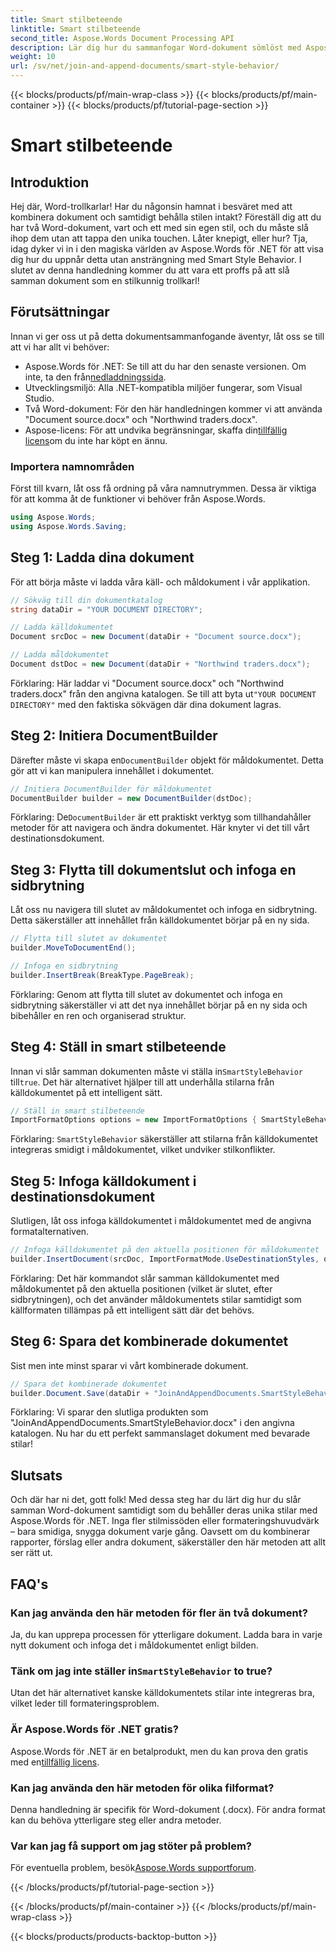 ```yaml
---
title: Smart stilbeteende
linktitle: Smart stilbeteende
second_title: Aspose.Words Document Processing API
description: Lär dig hur du sammanfogar Word-dokument sömlöst med Aspose.Words för .NET, bevarar stilar och säkerställer professionella resultat.
weight: 10
url: /sv/net/join-and-append-documents/smart-style-behavior/
---
```


{{< blocks/products/pf/main-wrap-class >}}
{{< blocks/products/pf/main-container >}}
{{< blocks/products/pf/tutorial-page-section >}}

# Smart stilbeteende

## Introduktion

Hej där, Word-trollkarlar! Har du någonsin hamnat i besväret med att kombinera dokument och samtidigt behålla stilen intakt? Föreställ dig att du har två Word-dokument, vart och ett med sin egen stil, och du måste slå ihop dem utan att tappa den unika touchen. Låter knepigt, eller hur? Tja, idag dyker vi in i den magiska världen av Aspose.Words för .NET för att visa dig hur du uppnår detta utan ansträngning med Smart Style Behavior. I slutet av denna handledning kommer du att vara ett proffs på att slå samman dokument som en stilkunnig trollkarl!

## Förutsättningar

Innan vi ger oss ut på detta dokumentsammanfogande äventyr, låt oss se till att vi har allt vi behöver:

-  Aspose.Words för .NET: Se till att du har den senaste versionen. Om inte, ta den från[nedladdningssida](https://releases.aspose.com/words/net/).
- Utvecklingsmiljö: Alla .NET-kompatibla miljöer fungerar, som Visual Studio.
- Två Word-dokument: För den här handledningen kommer vi att använda "Document source.docx" och "Northwind traders.docx".
-  Aspose-licens: För att undvika begränsningar, skaffa din[tillfällig licens](https://purchase.aspose.com/temporary-license/)om du inte har köpt en ännu.

### Importera namnområden

Först till kvarn, låt oss få ordning på våra namnutrymmen. Dessa är viktiga för att komma åt de funktioner vi behöver från Aspose.Words.

```csharp
using Aspose.Words;
using Aspose.Words.Saving;
```

## Steg 1: Ladda dina dokument

För att börja måste vi ladda våra käll- och måldokument i vår applikation.

```csharp
// Sökväg till din dokumentkatalog
string dataDir = "YOUR DOCUMENT DIRECTORY";

// Ladda källdokumentet
Document srcDoc = new Document(dataDir + "Document source.docx");

// Ladda måldokumentet
Document dstDoc = new Document(dataDir + "Northwind traders.docx");
```

Förklaring:
 Här laddar vi "Document source.docx" och "Northwind traders.docx" från den angivna katalogen. Se till att byta ut`"YOUR DOCUMENT DIRECTORY"` med den faktiska sökvägen där dina dokument lagras.

## Steg 2: Initiera DocumentBuilder

 Därefter måste vi skapa en`DocumentBuilder` objekt för måldokumentet. Detta gör att vi kan manipulera innehållet i dokumentet.

```csharp
// Initiera DocumentBuilder för måldokumentet
DocumentBuilder builder = new DocumentBuilder(dstDoc);
```

Förklaring:
 De`DocumentBuilder` är ett praktiskt verktyg som tillhandahåller metoder för att navigera och ändra dokumentet. Här knyter vi det till vårt destinationsdokument.

## Steg 3: Flytta till dokumentslut och infoga en sidbrytning

Låt oss nu navigera till slutet av måldokumentet och infoga en sidbrytning. Detta säkerställer att innehållet från källdokumentet börjar på en ny sida.

```csharp
// Flytta till slutet av dokumentet
builder.MoveToDocumentEnd();

// Infoga en sidbrytning
builder.InsertBreak(BreakType.PageBreak);
```

Förklaring:
Genom att flytta till slutet av dokumentet och infoga en sidbrytning säkerställer vi att det nya innehållet börjar på en ny sida och bibehåller en ren och organiserad struktur.

## Steg 4: Ställ in smart stilbeteende

 Innan vi slår samman dokumenten måste vi ställa in`SmartStyleBehavior` till`true`. Det här alternativet hjälper till att underhålla stilarna från källdokumentet på ett intelligent sätt.

```csharp
// Ställ in smart stilbeteende
ImportFormatOptions options = new ImportFormatOptions { SmartStyleBehavior = true };
```

Förklaring:
`SmartStyleBehavior` säkerställer att stilarna från källdokumentet integreras smidigt i måldokumentet, vilket undviker stilkonflikter.

## Steg 5: Infoga källdokument i destinationsdokument

Slutligen, låt oss infoga källdokumentet i måldokumentet med de angivna formatalternativen.

```csharp
// Infoga källdokumentet på den aktuella positionen för måldokumentet
builder.InsertDocument(srcDoc, ImportFormatMode.UseDestinationStyles, options);
```

Förklaring:
Det här kommandot slår samman källdokumentet med måldokumentet på den aktuella positionen (vilket är slutet, efter sidbrytningen), och det använder måldokumentets stilar samtidigt som källformaten tillämpas på ett intelligent sätt där det behövs.

## Steg 6: Spara det kombinerade dokumentet

Sist men inte minst sparar vi vårt kombinerade dokument.

```csharp
// Spara det kombinerade dokumentet
builder.Document.Save(dataDir + "JoinAndAppendDocuments.SmartStyleBehavior.docx");
```

Förklaring:
Vi sparar den slutliga produkten som "JoinAndAppendDocuments.SmartStyleBehavior.docx" i den angivna katalogen. Nu har du ett perfekt sammanslaget dokument med bevarade stilar!

## Slutsats

Och där har ni det, gott folk! Med dessa steg har du lärt dig hur du slår samman Word-dokument samtidigt som du behåller deras unika stilar med Aspose.Words för .NET. Inga fler stilmissöden eller formateringshuvudvärk – bara smidiga, snygga dokument varje gång. Oavsett om du kombinerar rapporter, förslag eller andra dokument, säkerställer den här metoden att allt ser rätt ut.

## FAQ's

### Kan jag använda den här metoden för fler än två dokument?
Ja, du kan upprepa processen för ytterligare dokument. Ladda bara in varje nytt dokument och infoga det i måldokumentet enligt bilden.

### Tänk om jag inte ställer in`SmartStyleBehavior` to true?
Utan det här alternativet kanske källdokumentets stilar inte integreras bra, vilket leder till formateringsproblem.

### Är Aspose.Words för .NET gratis?
 Aspose.Words för .NET är en betalprodukt, men du kan prova den gratis med en[tillfällig licens](https://purchase.aspose.com/temporary-license/).

### Kan jag använda den här metoden för olika filformat?
Denna handledning är specifik för Word-dokument (.docx). För andra format kan du behöva ytterligare steg eller andra metoder.

### Var kan jag få support om jag stöter på problem?
 För eventuella problem, besök[Aspose.Words supportforum](https://forum.aspose.com/c/words/8).

{{< /blocks/products/pf/tutorial-page-section >}}

{{< /blocks/products/pf/main-container >}}
{{< /blocks/products/pf/main-wrap-class >}}

{{< blocks/products/products-backtop-button >}}
